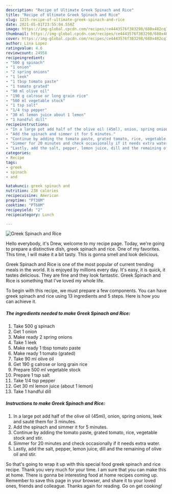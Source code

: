 ```yaml
---
description: "Recipe of Ultimate Greek Spinach and Rice"
title: "Recipe of Ultimate Greek Spinach and Rice"
slug: 1215-recipe-of-ultimate-greek-spinach-and-rice
date: 2021-05-01T23:55:04.550Z
image: https://img-global.cpcdn.com/recipes/ce4443576f383298/680x482cq70/greek-spinach-and-rice-recipe-main-photo.jpg
thumbnail: https://img-global.cpcdn.com/recipes/ce4443576f383298/680x482cq70/greek-spinach-and-rice-recipe-main-photo.jpg
cover: https://img-global.cpcdn.com/recipes/ce4443576f383298/680x482cq70/greek-spinach-and-rice-recipe-main-photo.jpg
author: Lina Lopez
ratingvalue: 4.6
reviewcount: 24958
recipeingredient:
- "500 g spinach"
- "1 onion"
- "2 spring onions"
- "1 leek"
- "1 tbsp tomato paste"
- "1 tomato grated"
- "90 ml olive oil"
- "190 g calrose or long grain rice"
- "500 ml vegetable stock"
- "1 tsp salt"
- "1/4 tsp pepper"
- "30 ml lemon juice about 1 lemon"
- "1 handful dill"
recipeinstructions:
- "In a large pot add half of the olive oil (45ml), onion, spring onions, leek and sauté them for 3 minutes."
- "Add the spinach and simmer it for 5 minutes."
- "Continue by adding the tomato paste, grated tomato, rice, vegetable stock and stir."
- "Simmer for 20 minutes and check occasionally if it needs extra water."
- "Lastly, add the salt, pepper, lemon juice, dill and the remaining of olive oil and stir."
categories:
- Recipe
tags:
- greek
- spinach
- and

katakunci: greek spinach and 
nutrition: 238 calories
recipecuisine: American
preptime: "PT38M"
cooktime: "PT60M"
recipeyield: "2"
recipecategory: Lunch

---
```



![Greek Spinach and Rice](https://img-global.cpcdn.com/recipes/ce4443576f383298/680x482cq70/greek-spinach-and-rice-recipe-main-photo.jpg)

Hello everybody, it's Drew, welcome to my recipe page. Today, we're going to prepare a distinctive dish, greek spinach and rice. One of my favorites. This time, I will make it a bit tasty. This is gonna smell and look delicious.



Greek Spinach and Rice is one of the most popular of current trending meals in the world. It is enjoyed by millions every day. It's easy, it is quick, it tastes delicious. They are fine and they look fantastic. Greek Spinach and Rice is something that I've loved my whole life.


To begin with this recipe, we must prepare a few components. You can have greek spinach and rice using 13 ingredients and 5 steps. Here is how you can achieve it.

<!--inarticleads1-->

##### The ingredients needed to make Greek Spinach and Rice:

1. Take 500 g spinach
1. Get 1 onion
1. Make ready 2 spring onions
1. Take 1 leek
1. Make ready 1 tbsp tomato paste
1. Make ready 1 tomato (grated)
1. Take 90 ml olive oil
1. Get 190 g calrose or long grain rice
1. Prepare 500 ml vegetable stock
1. Prepare 1 tsp salt
1. Take 1/4 tsp pepper
1. Get 30 ml lemon juice (about 1 lemon)
1. Take 1 handful dill




<!--inarticleads2-->

##### Instructions to make Greek Spinach and Rice:

1. In a large pot add half of the olive oil (45ml), onion, spring onions, leek and sauté them for 3 minutes.
1. Add the spinach and simmer it for 5 minutes.
1. Continue by adding the tomato paste, grated tomato, rice, vegetable stock and stir.
1. Simmer for 20 minutes and check occasionally if it needs extra water.
1. Lastly, add the salt, pepper, lemon juice, dill and the remaining of olive oil and stir.




So that's going to wrap it up with this special food greek spinach and rice recipe. Thank you very much for your time. I am sure that you can make this at home. There is gonna be interesting food at home recipes coming up. Remember to save this page in your browser, and share it to your loved ones, friends and colleague. Thanks again for reading. Go on get cooking!
